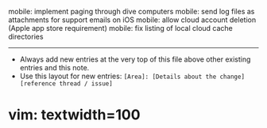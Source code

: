 mobile: implement paging through dive computers
mobile: send log files as attachments for support emails on iOS
mobile: allow cloud account deletion (Apple app store requirement)
mobile: fix listing of local cloud cache directories

---
* Always add new entries at the very top of this file above other existing entries and this note.
* Use this layout for new entries: `[Area]: [Details about the change] [reference thread / issue]`
# vim: textwidth=100
